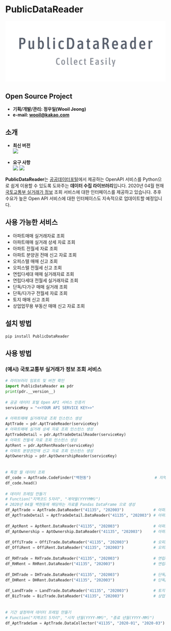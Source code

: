 # PublicDataReader

![PNG](./img_logo.png)


## Open Source Project

- **기획/개발/관리: 정우일(Wooil Jeong)**
- **e-mail: wooil@kakao.com**


## 소개

- **최신 버전**  
![](https://img.shields.io/badge/PublicDataReader-0.1.1-blue.svg)  

- **요구 사항**  
![](https://img.shields.io/badge/Python-3.7.4-yellow.svg) ![](https://img.shields.io/badge/Pandas-0.25.3-red.svg)

**PublicDataReader**는 [공공데이터포털](https://data.go.kr)에서 제공하는 OpenAPI 서비스를 Python으로 쉽게 이용할 수 있도록 도와주는 **데이터 수집 라이브러리**입니다. 2020년 04월 현재 [국토교통부 실거래가 정보](https://www.data.go.kr/dataset/3050988/openapi.do) 조회 서비스에 대한 인터페이스를 제공하고 있습니다. 추후 수요가 높은 Open API 서비스에 대한 인터페이스도 지속적으로 업데이트할 예정입니다.

## 사용 가능한 서비스

- 아파트매매 실거래자료 조회
- 아파트매매 실거래 상세 자료 조회
- 아파트 전월세 자료 조회
- 아파트 분양권 전매 신고 자료 조회
- 오피스텔 매매 신고 조회
- 오피스텔 전월세 신고 조회
- 연립다세대 매매 실거래자료 조회
- 연립다세대 전월세 실거래자료 조회
- 단독/다가구 매매 실거래 조회
- 단독/다가구 전월세 자료 조회
- 토지 매매 신고 조회
- 상업업무용 부동산 매매 신고 자료 조회



## 설치 방법

```bash
pip install PublicDataReader
```

## 사용 방법
### (예시) 국토교통부 실거래가 정보 조회 서비스

```python
# 라이브러리 임포트 및 버전 확인
import PublicDataReader as pdr
print(pdr.__version__)

# 공공 데이터 포털 Open API 서비스 인증키
serviceKey = "<<YOUR API SERVICE KEY>>"

# 아파트매매 실거래자료 조회 인스턴스 생성
AptTrade = pdr.AptTradeReader(serviceKey)
# 아파트매매 실거래 상세 자료 조회 인스턴스 생성
AptTradeDetail = pdr.AptTradeDetailReader(serviceKey)
# 아파트 전월세 자료 조회 인스턴스 생성
AptRent = pdr.AptRentReader(serviceKey)
# 아파트 분양권전매 신고 자료 조회 인스턴스 생성
AptOwnership = pdr.AptOwnershipReader(serviceKey)


# 특정 월 데이터 조회
df_code = AptTrade.CodeFinder("백현동")                            # 지역코드 : 41135
df_code.head()

# 데이터 프레임 만들기
# Function("지역코드 5자리", "계약월(YYYYMM)")
# 2020년 04월 백현동에 해당하는 자료를 Pandas DataFrame 으로 생성
df_AptTrade = AptTrade.DataReader("41135", "202003")             # 아파트매매 실거래자료 조회
df_AptTradeDetail = AptTradeDetail.DataReader("41135", "202003") # 아파트매매 실거래 상세 자료 조회

df_AptRent = AptRent.DataReader("41135", "202003")               # 아파트 전월세 자료 조회
df_AptOwnership = AptOwnership.DataReader("41135", "202003")     # 아파트 분양권전매 신고 자료 조회

df_OffiTrade = OffiTrade.DataReader("41135", "202003")           # 오피스텔 매매 신고 조회
df_OffiRent = OffiRent.DataReader("41135", "202003")             # 오피스텔 전월세 신고 조회

df_RHTrade = RHTrade.DataReader("41135", "202003")               # 연립다세대 매매 실거래자료 조회
df_RHRent = RHRent.DataReader("41135", "202003")                 # 연립다세대 전월세 실거래자료 조회

df_DHTrade = DHTrade.DataReader("41135", "202003")               # 단독/다가구 매매 실거래 조회
df_DHRent = DHRent.DataReader("41135", "202003")                 # 단독/다가구 전월세 자료 조회

df_LandTrade = LandTrade.DataReader("41135", "202003")           # 토지 매매 신고 조회
df_BizTrade = BizTrade.DataReader("41135", "202003")             # 상업업무용 부동산 매매 신고 자료 조회


# 기간 설정하여 데이터 프레임 만들기
# Function("지역코드 5자리", "시작 년월(YYYY-MM)", "종료 년월(YYYY-MM)")
df_AptTradeSum = AptTrade.DataCollector("41135", "2020-01", "2020-03")

```